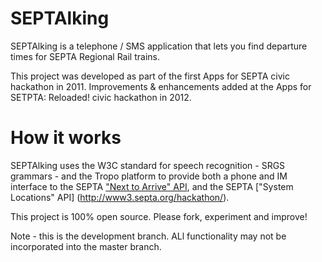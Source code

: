 SEPTAlking
=========

SEPTAlking is a telephone / SMS application that lets you find departure times for SEPTA Regional Rail trains.

This project was developed as part of the first Apps for SEPTA civic hackathon in 2011. Improvements & enhancements added at the Apps for SETPTA: Reloaded! civic hackathon in 2012.

How it works
===========

SEPTAlking uses the W3C standard for speech recognition - SRGS grammars - and the Tropo platform to provide both a phone and IM interface to the SEPTA ["Next to Arrive" API](http://www3.septa.org/hackathon/), and the SEPTA ["System Locations" API] (http://www3.septa.org/hackathon/).

This project is 100% open source.  Please fork, experiment and improve!

Note - this is the development branch. ALl functionality may not be incorporated into the master branch.
